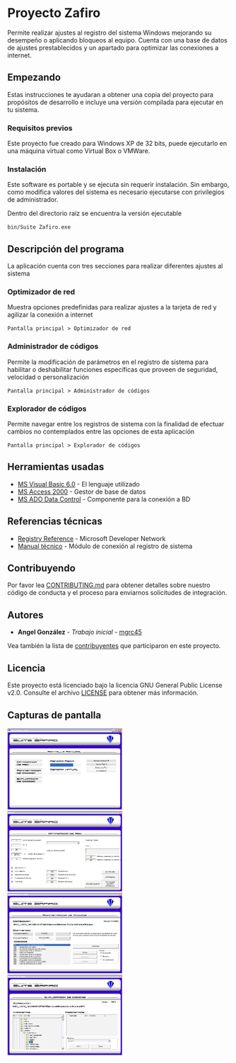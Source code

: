 # Proyecto Zafiro

Permite realizar ajustes al registro del sistema Windows mejorando su desempeño o aplicando bloqueos al equipo. Cuenta con una base de datos de ajustes prestablecidos y un apartado para optimizar las conexiones a internet.

## Empezando

Estas instrucciones te ayudaran a obtener una copia del proyecto para propósitos de desarrollo e incluye una versión compilada para ejecutar en tu sistema.

### Requisitos previos

Este proyecto fue creado para Windows XP de 32 bits, puede ejecutarlo en una máquina virtual como Virtual Box o VMWare. 

### Instalación

Este software es portable y se ejecuta sin requerir instalación. Sin embargo, como modifica valores del sistema es necesario ejecutarse con privilegios de administrador.

Dentro del directorio raíz se encuentra la versión ejecutable

```
bin/Suite Zafiro.exe
```

## Descripción del programa

La aplicación cuenta con tres secciones para realizar diferentes ajustes al sistema

### Optimizador de red

Muestra opciones predefinidas para realizar ajustes a la tarjeta de red y agilizar la conexión a internet

```
Pantalla principal > Optimizador de red
```

### Administrador de códigos

Permite la modificación de parámetros en el registro de sistema para habilitar o deshabilitar funciones específicas que proveen de seguridad, velocidad o personalización

```
Pantalla principal > Administrador de códigos
```

### Explorador de códigos

Permite navegar entre los registros de sistema con la finalidad de efectuar cambios no contemplados entre las opciones de esta aplicación

```
Pantalla principal > Explorador de códigos
```

## Herramientas usadas

* [MS Visual Basic 6.0](https://msdn.microsoft.com/en-us/vstudio/aa662927.aspx) - El lenguaje utilizado
* [MS Access 2000](http://office.microsoft.com/access) - Gestor de base de datos
* [MS ADO Data Control](https://msdn.microsoft.com/en-us/library/aa226568(v=vs.60).aspx) - Componente para la conexión a BD

## Referencias técnicas
* [Registry Reference](https://msdn.microsoft.com/en-us/library/ms724880.aspx) - Microsoft Developer Network
* [Manual técnico](add/SZAF10001.pdf) - Módulo de conexión al registro de sistema

## Contribuyendo

Por favor lea [CONTRIBUTING.md](https://gist.github.com/PurpleBooth/b24679402957c63ec426) para obtener detalles sobre nuestro código de conducta y el proceso para enviarnos solicitudes de integración.

## Autores

* **Angel González** - *Trabajo inicial* - [mgrc45](https://github.com/mgrc45)

Vea también la lista de [contribuyentes](contributors.md) que participaron en este proyecto.

## Licencia

Este proyecto está licenciado bajo la licencia GNU General Public License v2.0. Consulte el archivo [LICENSE](LICENSE) para obtener más información.

## Capturas de pantalla
<p>
<img src="imgs/main.png" width="260">
<img src="imgs/network.png" width="260">
<img src="imgs/manager.png" width="260">
<img src="imgs/explorer.png" width="260">
</p>
